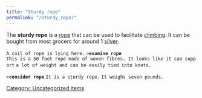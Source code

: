 ```yaml
---
title: "Sturdy rope"
permalink: "/Sturdy_rope/"
---
```


The **sturdy rope** is a [rope](rope "wikilink") that can be used to
facilitate [climbing](climb "wikilink"). It can be bought from most
grocers for around 1 [silver](silver "wikilink").

`A coil of rope is lying here.`
`>`**`examine rope`**
`This is a 50 foot rope made of woven fibres. It looks like it can support`
`a lot of weight and can be easily tied into knots.`

`>`**`consider rope`**
`It is a sturdy rope.`
`It weighs seven pounds.`

[Category: Uncategorized
items](Category:_Uncategorized_items "wikilink")